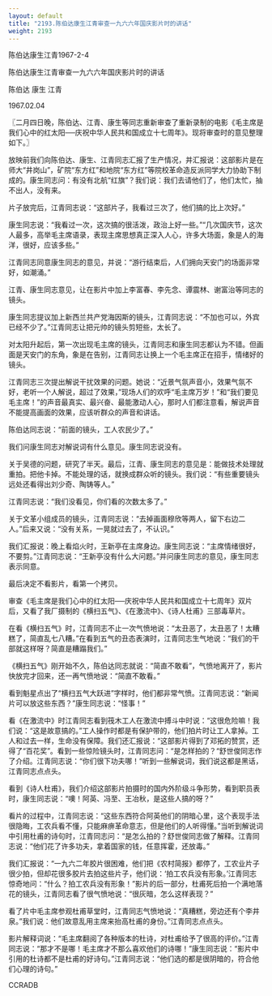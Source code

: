 ```yaml
---
layout: default
title: "2193.陈伯达康生江青审查一九六六年国庆影片时的讲话"
weight: 2193
---
```


陈伯达康生江青1967-2-4

陈伯达康生江青审查一九六六年国庆影片时的讲话

陈伯达 康生 江青

1967.02.04

〖二月四日晚，陈伯达、江青、康生等同志重新审查了重新录制的电影《毛主席是我们心中的红太阳──庆祝中华人民共和国成立十七周年》。现将审查时的意见整理如下。〗

放映前我们向陈伯达、康生、江青同志汇报了生产情况，并汇报说：这部影片是在师大“井岗山”，矿院“东方红”和地院“东方红”等院校革命造反派同学大力协助下制成的。康生同志问：有没有北航“红旗”？我们说：我们去请他们了，他们太忙，抽不出人，没有来。

片子放完后，江青同志说：“这部片子，我看过三次了，他们搞的比上次好。”

康生同志说：“我看过一次，这次搞的很活泼，政治上好一些。”“几次国庆节，这次人最多，高举毛主席语录，表现主席思想真正深入人心，许多大场面，象是人的海洋，很好，应该多些。”

江青同志同意康生同志的意见，并说：“游行结束后，人们拥向天安门的场面非常好，如潮涌。”

江青、康生同志意见，让在影片中加上李富春、李先念、谭震林、谢富治等同志的镜头。

康生同志提议加上新西兰共产党海因斯的镜头，江青同志说：“不加也可以，外宾已经不少了。”江青同志让把元帅的镜头剪短些，太长了。

对太阳升起后，第一次出现毛主席的镜头，江青同志和康生同志都认为不错。但画面是天安门的东角，象是在告别，江青同志让换上一个毛主席正在招手，情绪好的镜头。

江青同志三次提出解说干扰效果的问题。她说：“近景气氛声音小，效果气氛不好，老听一个人解说，超过了效果，”现场人们的欢呼“毛主席万岁！”和“我们要见毛主席！”的声音最真实、最兴奋、最能激动人心，那时人们都注意看，解说声音不能提高画面的效果，应该听群众的声音和讲话。

陈伯达同志说：“前面的镜头，工人农民少了。”

我们问康生同志对解说词有什么意见。康生同志说没有。

关于吴德的问题，研究了半天。最后，江青、康生同志的意见是：能做技术处理就重拍。把他卡掉。不能处理的话，就换成群众听的镜头。我们说：“有些重要镜头远处还看得出刘少奇、陶铸等人。”

江青同志说：“我们没看见，你们看的次数太多了。”

关于文革小组成员的镜头，江青同志说：“去掉画面穆欣等两人，留下右边二人。”后来又说：“没有关系，一晃就过去了，不认识。”

我们汇报说：晚上看焰火时，王新亭在主席身边。康生同志说：“主席情绪很好，不要剪。”江青同志说：“王新亭没有什么大问题。”并问康生同志的意见，康生同志表示同意。

最后决定不看影片，看第一个拷贝。

审查《毛主席是我们心中的红太阳──庆祝中华人民共和国成立十七周年》双片后，又看了我厂摄制的《横扫五气》、《在激流中》、《诗人杜甫》三部毒草片。

在看《横扫五气》时，江青同志不止一次气愤地说：“太丑恶了，太丑恶了！太糟糕了，简直乱七八糟。”在看到五气的丑态表演时，江青同志生气地说：“我们的干部就这样呀？简直是糟蹋我们。”

《横扫五气》刚开始不久，陈伯达同志就说：“简直不敢看”，气愤地离开了，影片快放完才回来，还一再气愤地说：“简直不敢看。”

看到魁星点出了“横扫五气大跃进”字样时，他们都非常气愤。江青同志说：“新闻片可以放这些东西？”康生同志说：“怪事！”

看《在激流中》时江青同志看到筏木工人在激流中搏斗中时说：“这很危险嘛！我们说：“这是故意搞的。”工人操作时都是有保护带的，他们拍片时让工人拿掉。工人和过去一样，生命没有保障。我们还汇报说：“这部影片得到了邓拓的赞赏，还得了“百花奖”。看到一些惊险镜头时，江青同志问：“是怎样拍的？“舒世俊同志作了介绍。江青同志说：“你们很下功夫哪！”听到一些解说词，我们说这都是黑话，江青同志点点头。

看到《诗人杜甫》，我们介绍这部影片拍摄时的国内外阶级斗争形势，看到职员表时，康生同志说：“噢！阿英、冯至、王冶秋，是这些人搞的呀？”

看片的过程中，江青同志说：“这些东西符合阿英他们的阴暗心里，这个表现手法很隐晦，工农兵看不懂，只能麻痹革命意志，但是他们的人听得懂。”当听到解说词中引用杜甫的诗句时，江青同志问：“是怎么拍的？舒世俊同志做了解释。江青同志说：“他们花了许多功夫，拿着国家的钱，任意挥霍，还放毒。”

我们汇报说：“一九六二年胶片很困难，他们把《农村简报》都停了，工农业片子很少拍，但却花很多胶片去拍这些片子，他们说：‘拍工农兵没有形象。’江青同志惊奇地问：“什么？拍工农兵没有形象！”影片的后一部分，杜甫死后拍一个满地落花的镜头，江青同志看了很气愤地说：“很灰暗，怎么这样表现？”

看了片中毛主席参观杜甫草堂时，江青同志气愤地说：“真糟糕，旁边还有个李井泉。”我们说：他们故意乱用主席来抬高杜甫的身份。”江青同志点点头。

影片解释词说：“毛主席翻阅了各种版本的杜诗，对杜甫给予了很高的评价。”江青同志说：“那才不是哪！毛主席才不那么喜欢他们的诗哪！”康生同志说：“影片中引用的杜诗都不是杜甫的好诗句。”江青同志说：“他们选的都是很阴暗的，符合他们心理的诗句。”

CCRADB

